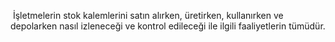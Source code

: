  İşletmelerin stok kalemlerini satın alırken, üretirken, kullanırken ve depolarken nasıl izleneceği ve kontrol edileceği ile ilgili faaliyetlerin tümüdür.